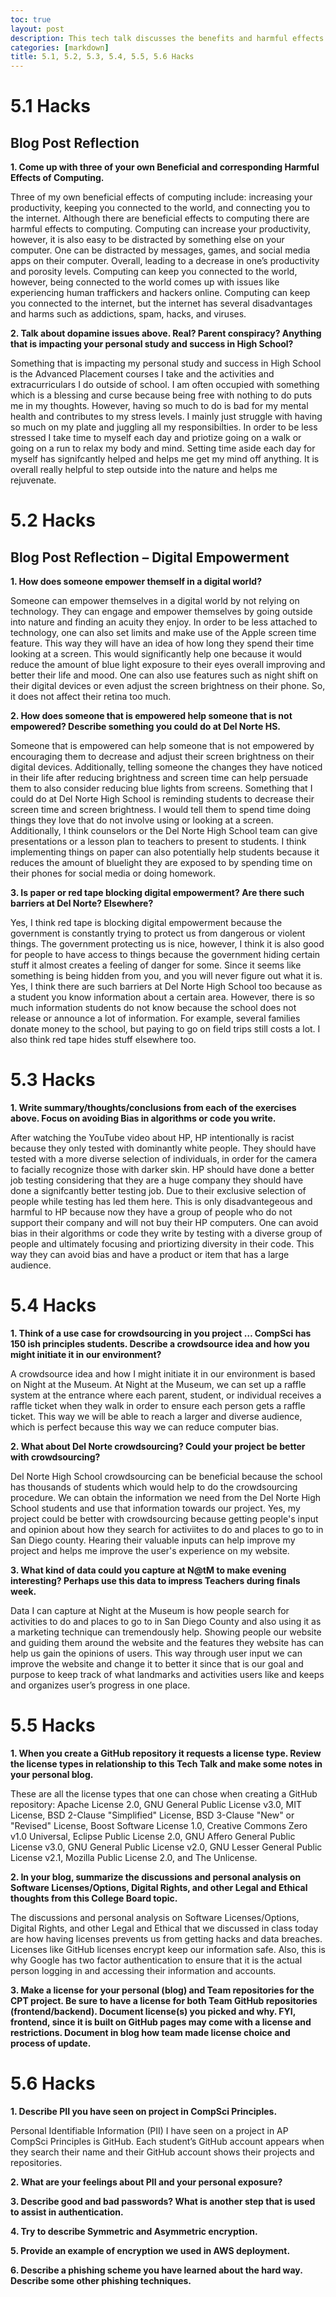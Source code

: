 ```yaml
---
toc: true
layout: post
description: This tech talk discusses the benefits and harmful effects of computing. This tech talk discusses the digital divide in computing. This tech talk discusses bias in computing. This tech talk discusses crowdsourcing. This tech talk discusses legal and ethics in computing. This tech talk discusses safe computing. 
categories: [markdown]
title: 5.1, 5.2, 5.3, 5.4, 5.5, 5.6 Hacks
---
```

# 5.1 Hacks

## Blog Post Reflection 

**1. Come up with three of your own Beneficial and corresponding Harmful Effects of Computing.** 

Three of my own beneficial effects of computing include: increasing your productivity, keeping you connected to the world, and connecting you to the internet. Although there are beneficial effects to computing there are harmful effects to computing. Computing can increase your productivity, however, it is also easy to be distracted by something else on your computer. One can be distracted by messages, games, and social media apps on their computer. Overall, leading to a decrease in one’s productivity and porosity levels. Computing can keep you connected to the world, however, being connected to the world comes up with issues like experiencing human traffickers and hackers online. Computing can keep you connected to the internet, but the internet has several disadvantages and harms such as addictions, spam, hacks, and viruses. 

**2. Talk about dopamine issues above. Real? Parent conspiracy? Anything that is impacting your personal study and success in High School?**

Something that is impacting my personal study and success in High School is the Advanced Placement courses I take and the activities and extracurriculars I do outside of school. I am often occupied with something which is a blessing and curse because being free with nothing to do puts me in my thoughts. However, having so much to do is bad for my mental health and contributes to my stress levels. I mainly just struggle with having so much on my plate and juggling all my responsibilties. In order to be less stressed I take time to myself each day and priotize going on a walk or going on a run to relax my body and mind. Setting time aside each day for myself has signifcantly helped and helps me get my mind off anything. It is overall really helpful to step outside into the nature and helps me rejuvenate.

# 5.2 Hacks

## Blog Post Reflection – Digital Empowerment

**1. How does someone empower themself in a digital world?**

Someone can empower themselves in a digital world by not relying on technology. They can engage and empower themselves by going outside into nature and finding an acuity they enjoy. In order to be less attached to technology, one can also set limits and make use of the Apple screen time feature. This way they will have an idea of how long they spend their time looking at a screen. This would significantly help one because it would reduce the amount of blue light exposure to their eyes overall improving and better their life and mood. One can also use features such as night shift on their digital devices or even adjust the screen brightness on their phone. So, it does not affect their retina too much. 

**2. How does someone that is empowered help someone that is not empowered? Describe something you could do at Del Norte HS.**

Someone that is empowered can help someone that is not empowered by encouraging them to decrease and adjust their screen brightness on their digital devices. Additionally, telling someone the changes they have noticed in their life after reducing brightness and screen time can help persuade them to also consider reducing blue lights from screens. Something that I could do at Del Norte High School is reminding students to decrease their screen time and screen brightness. I would tell them to spend time doing things they love that do not involve using or looking at a screen. Additionally, I think counselors or the Del Norte High School team can give presentations or a lesson plan to teachers to present to students. I think implementing things on paper can also potentially help students because it reduces the amount of bluelight they are exposed to by spending time on their phones for social media or doing homework. 

**3. Is paper or red tape blocking digital empowerment? Are there such barriers at Del Norte? Elsewhere?**

Yes, I think red tape is blocking digital empowerment because the government is constantly trying to protect us from dangerous or violent things. The government protecting us is nice, however, I think it is also good for people to have access to things because the government hiding certain stuff it almost creates a feeling of danger for some. Since it seems like something is being hidden from you, and you will never figure out what it is. Yes, I think there are such barriers at Del Norte High School too because as a student you know information about a certain area. However, there is so much information students do not know because the school does not release or announce a lot of information. For example, several families donate money to the school, but paying to go on field trips still costs a lot. I also think red tape hides stuff elsewhere too. 


# 5.3 Hacks

**1. Write summary/thoughts/conclusions from each of the exercises above. Focus on avoiding Bias in algorithms or code you write.**

After watching the YouTube video about HP, HP intentionally is racist because they only tested with dominantly white people. They should have tested with a more diverse selection of individuals, in order for the camera to facially recognize those with darker skin. HP should have done a better job testing considering that they are a huge company they should have done a signifcantly better testing job. Due to their exclusive selection of people while testing has led them here. This is only disadvantegeous and harmful to HP because now they have a group of people who do not support their company and will not buy their HP computers. One can avoid bias in their algorithms or code they write by testing with a diverse group of people and ultimately focusing and priortizing diversity in their code. This way they can avoid bias and have a product or item that has a large audience. 

# 5.4 Hacks 

**1. Think of a use case for crowdsourcing in you project … CompSci has 150 ish principles students. Describe a crowdsource idea and how you might initiate it in our environment?** 

A crowdsource idea and how I might initiate it in our environment is based on Night at the Museum. At Night at the Museum, we can set up a raffle system at the entrance where each parent, student, or individual receives a raffle ticket when they walk in order to ensure each person gets a raffle ticket. This way we will be able to reach a larger and diverse audience, which is perfect because this way we can reduce computer bias. 

**2. What about Del Norte crowdsourcing? Could your project be better with crowdsourcing?**

Del Norte High School crowdsourcing can be beneficial because the school has thousands of students which would help to do the crowdsourcing procedure. We can obtain the information we need from the Del Norte High School students and use that information towards our project. Yes, my project could be better with crowdsourcing because getting people's input and opinion about how they search for activiites to do and places to go to in San Diego county. Hearing their valuable inputs can help improve my project and helps me improve the user's experience on my website. 

**3. What kind of data could you capture at N@tM to make evening interesting? Perhaps use this data to impress Teachers during finals week.**

Data I can capture at Night at the Museum is how people search for activities to do and places to go to in San Diego County and also using it as a marketing technique can tremendously help. Showing people our website and guiding them around the website and the features they website has can help us gain the opinions of users. This way through user input we can improve the website and change it to better it since that is our goal and purpose to keep track of what landmarks and activities users like and keeps and organizes user’s progress in one place. 


# 5.5 Hacks 

**1. When you create a GitHub repository it requests a license type. Review the license types in relationship to this Tech Talk and make some notes in your personal blog.**

These are all the license types that one can chose when creating a GitHub repository: Apache License 2.0, GNU General Public License v3.0, MIT License, BSD 2-Clause "Simplified" License, BSD 3-Clause "New" or "Revised" License, Boost Software License 1.0, Creative Commons Zero v1.0 Universal, Eclipse Public License 2.0, GNU Affero General Public License v3.0, GNU General Public License v2.0, GNU Lesser General Public License v2.1, Mozilla Public License 2.0, and The Unlicense. 

**2. In your blog, summarize the discussions and personal analysis on Software Licenses/Options, Digital Rights, and other Legal and Ethical thoughts from this College Board topic.**

The discussions and personal analysis on Software Licenses/Options, Digital Rights, and other Legal and Ethical that we discussed in class today are how having licenses prevents us from getting hacks and data breaches. Licenses like GitHub licenses encrypt keep our information safe. Also, this is why Google has two factor authentication to ensure that it is the actual person logging in and accessing their information and accounts. 

**3. Make a license for your personal (blog) and Team repositories for the CPT project. Be sure to have a license for both Team GitHub repositories (frontend/backend). Document license(s) you picked and why. FYI, frontend, since it is built on GitHub pages may come with a license and restrictions. Document in blog how team made license choice and process of update.**


# 5.6 Hacks 


**1. Describe PII you have seen on project in CompSci Principles.**

Personal Identifiable Information (PII) I have seen on a project in AP CompSci Principles is GitHub. Each student’s GitHub account appears when they search their name and their GitHub account shows their projects and repositories.

**2. What are your feelings about PII and your personal exposure?**


**3. Describe good and bad passwords? What is another step that is used to assist in authentication.**

**4. Try to describe Symmetric and Asymmetric encryption.**

**5. Provide an example of encryption we used in AWS deployment.**

**6. Describe a phishing scheme you have learned about the hard way. Describe some other phishing techniques.**

